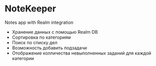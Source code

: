 # NoteKeeper
Notes app with Realm integration

* Хранение данных с помощью Realm DB
* Сортировка по категориям
* Поиск по списку дел
* Возможность добавить подзадачи
* Отображение колличества невыполненных заданий для каждой категории
